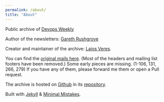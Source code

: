 ```yaml
---
permalink: /about/
title: "About"
---
```


Public archive of [Devops Weekly](https://www.devopsweekly.com/)

Author of the newsletters: [Gareth Rushgrove](https://morethanseven.net)

Creator and maintainer of the archive: [Lajos Veres](https://lajosveres.com/).

You can find the [original mails here](https://github.com/devopsweeklyarchive/devopsweeklyarchive.github.io/tree/master/originals).
(Most of the headers and mailing list footers have been removed.)
Some early pieces are missing. (1-106, 131, 266, 279)
If you have any of them, please forward me them or open a Pull request.

The archive is hosted on [Github](https://github.com/) in its
    [repository](https://github.com/devopsweeklyarchive/devopsweeklyarchive.github.io).

Built with [Jekyll](https://jekyllrb.com) &
    [Minimal Mistakes](https://mademistakes.com/work/minimal-mistakes-jekyll-theme/).
